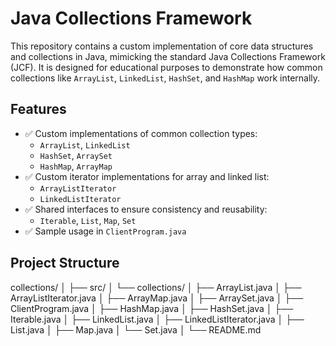 # Java Collections Framework

This repository contains a custom implementation of core data structures and collections in Java, mimicking the standard Java Collections Framework (JCF). It is designed for educational purposes to demonstrate how common collections like `ArrayList`, `LinkedList`, `HashSet`, and `HashMap` work internally.

## Features

- ✅ Custom implementations of common collection types:
  - `ArrayList`, `LinkedList`
  - `HashSet`, `ArraySet`
  - `HashMap`, `ArrayMap`
- ✅ Custom iterator implementations for array and linked list:
  - `ArrayListIterator`
  - `LinkedListIterator`
- ✅ Shared interfaces to ensure consistency and reusability:
  - `Iterable`, `List`, `Map`, `Set`
- ✅ Sample usage in `ClientProgram.java`

## Project Structure
collections/
│
├── src/
│ └── collections/
│ ├── ArrayList.java
│ ├── ArrayListIterator.java
│ ├── ArrayMap.java
│ ├── ArraySet.java
│ ├── ClientProgram.java
│ ├── HashMap.java
│ ├── HashSet.java
│ ├── Iterable.java
│ ├── LinkedList.java
│ ├── LinkedListIterator.java
│ ├── List.java
│ ├── Map.java
│ └── Set.java
│
└── README.md

